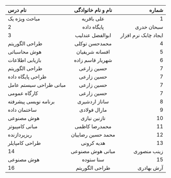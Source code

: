 | نام درس  | نام و نام خانوادگی  | شماره |
| :------------ |:---------------:| -----:|
| مباحث ویژه یک      | علی باقریه | 1 |
| 2 |  پایگاه داده   | سبحان خدری|    
| 3 | ابوالفضل عندلیب| ایجاد چابک نرم افزار|
| طراحی الگوریتم      | محمدحسن توکلی | 4 |
| هوش محاسباتی      | افسانه شریفیان | 5 |
| بازیابی اطلاعات      |  شهریار قاسم زاده  | 6 |
| طراحی الگوریتم    | حسین زارعی | 7  |
| طراحی پایگاه داده  | حسین زارعی | 7 |
| مبانی طراحی سیستم عامل   | حسین زارعی | 7  |
| کارگاه عمومی      | حسین زارعی | 7 |
| برنامه نویسی پیشرفته      | ساناز اردشیری | 8 |
| ساختمان داده  |    مارال فولادی    |     9 |
| هوش مصنوعی        | نازنین نیازی | 10|
| مبانی کامپیوتر     | محمدرضا کاظمی| 11 |
| ریزپردازنده   | محمد حسین رضاییان |          12 |
| طراحی کامپایلر      | هدیه کرونی | 13| 
| 14 | مبانی هوش مصنوعی | زینب منصوری|
| هوش مصنوعی      | سنا ستوده | 15 |
| 16 | طراحی الگوریتم| آرش بهادری |  